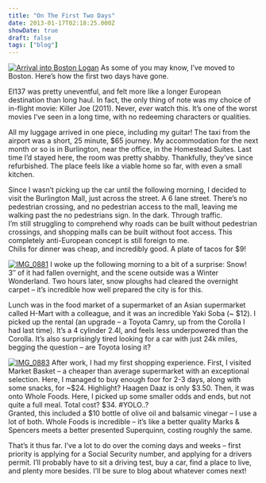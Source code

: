 ```yaml
---
title: "On The First Two Days"
date: 2013-01-17T02:18:25.000Z
showDate: true
draft: false
tags: ["blog"]
---
```



<span class="alignright">[![Arrival into Boston Logan](http://res.cloudinary.com/cianclarke/image/upload/h_224,w_300/v1382804149/IMG_00071_qyd8ex.jpg)](http://cianclarke.com/blog/on-the-first-two-days/img_0007-2/)</span>
As some of you may know, I’ve moved to Boston. Here’s how the first two days have gone.

EI137 was pretty uneventful, and felt more like a longer European destination than long haul. In fact, the only thing of note was my choice of in-flight movie: Killer Joe (2011). Never, *ever* watch this. It’s one of the worst movies I’ve seen in a long time, with no redeeming characters or qualities.

All my luggage arrived in one piece, including my guitar! The taxi from the airport was a short, 25 minute, $65 journey. My accommodation for the next month or so is in Burlington, near the office, in the Homestead Suites. Last time I’d stayed here, the room was pretty shabby. Thankfully, they’ve since refurbished. The place feels like a viable home so far, with even a small kitchen.

Since I wasn’t picking up the car until the following morning, I decided to visit the Burlington Mall, just across the street. A 6 lane street. There’s no pedestrian crossing, and no pedestrian access to the mall, leaving me walking past the no pedestrians sign. In the dark. Through traffic.  
 I’m still struggling to comprehend why roads can be built without pedestrian crossings, and shopping malls can be built without foot access. This completely anti-European concept is still foreign to me.  
 Chilis for dinner was cheap, and incredibly good. A plate of tacos for $9!

<span class="alignleft">[![IMG_0881](http://res.cloudinary.com/cianclarke/image/upload/h_300,w_300/v1382804146/IMG_0881_idenum.jpg)](http://cianclarke.com/blog/on-the-first-two-days/img_0881/)</span>
I woke up the following morning to a bit of a surprise: Snow!  
 3″ of it had fallen overnight, and the scene outside was a Winter Wonderland. Two hours later, snow ploughs had cleared the overnight carpet – it’s incredible how well prepared the city is for this.

Lunch was in the food market of a supermarket of an Asian supermarket called H-Mart with a colleague, and it was an incredible Yaki Soba (~ $12). I picked up the rental (an upgrade – a Toyota Camry, up from the Corolla I had last time). It’s a 4 cylinder 2.4l, and feels less underpowered than the Corolla. It’s also surprisingly tired looking for a car with just 24k miles, begging the question – are Toyota losing it?

<span class="alignright">[![IMG_0883](http://res.cloudinary.com/cianclarke/image/upload/h_225,w_300/v1382804148/IMG_0883_fib9nb.jpg)](http://cianclarke.com/blog/on-the-first-two-days/img_0883/)</span>
After work, I had my first shopping experience. First, I visited Market Basket – a cheaper than average supermarket with an exceptional selection. Here, I managed to buy enough foor for 2-3 days, along with some snacks, for ~$24. Highlight? Haagen Daaz is only $3.50. Then, it was onto Whole Foods. Here, I picked up some smaller odds and ends, but not quite a full meal. Total cost? $34. #YOLO..?  
 Granted, this included a $10 bottle of olive oil and balsamic vinegar – I use a lot of both. Whole Foods is incredible – it’s like a better quality Marks & Spencers meets a better presented Superquinn, costing roughly the same.

That’s it thus far. I’ve a lot to do over the coming days and weeks – first priority is applying for a Social Security number, and applying for a drivers permit. I’ll probably have to sit a driving test, buy a car, find a place to live, and plenty more besides. I’ll be sure to blog about whatever comes next!



